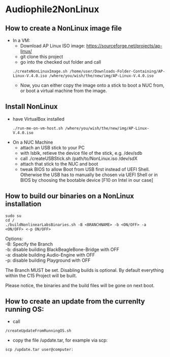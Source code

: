 # Audiophile2NonLinux
## How to create a NonLinux image file
* In a VM:
  * Download AP Linux ISO image: https://sourceforge.net/projects/ap-linux/
  * git clone this project
  * go into the checked out folder and call 
  ```console
  ./createNonLinuxImage.sh /home/user/Downloads-Folder-Containing/AP-Linux-V.4.0.iso /where/you/wish/the/new/img/AP-Linux-V.4.0.iso
  ```
  * Now, you can either copy the image onto a stick to boot a NUC from, or boot a virtual machine from the image.

## Install NonLinux
* have VirtualBox installed
  ```console
  ./run-me-on-vm-host.sh /where/you/wish/the/new/img/AP-Linux-V.4.0.iso
  ```
* On a NUC Machine
  * attach an USB stick to your PC
  * with lsblk, retieve the device file of the stick, e.g. /dev/sdb
  * call ./createUSBStick.sh /path/to/NonLinux.iso /dev/sdX
  * attach that stick to the NUC and boot
  * tweak BIOS to allow Boot from USB first instead of UEFI Shell. Otherwise the USB has to manually be chosen via UEFI Shell or in BIOS by choosing the bootable device [F10 on Intel in our case]

## How to build our binaries on a NonLinux installation
```console
sudo su
cd /
./buildNonlinearLabsBinaries.sh -B <BRANCHNAME> -b <ON/OFF> -a <ON/OFF> <-p ON/OFF>
```
Options:\
-B:   Specify the Branch\
-b:  	disable building BlackBeagleBone-Bridge with OFF\
-a:  	disable building Audio-Engine with OFF\
-p:  	disable building Playground with OFF

The Branch MUST be set. Disabling builds is optional. By default everything within the C15 Project will be built.

Please notice, the binaries and the build files will be gone on next boot.

## How to create an update from the currenlty running OS:
- call 
```console
/createUpdateFromRunningOS.sh
```
- copy the file /update.tar, for example via scp:
```console
scp /update.tar user@computer:
```
